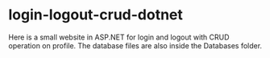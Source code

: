 # login-logout-crud-dotnet
Here is a small website in ASP.NET for login and logout with CRUD operation on profile. The database files are also inside the Databases folder.
